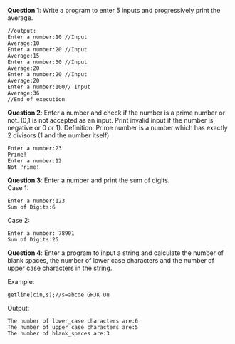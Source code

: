 **Question 1**: Write a program to enter 5 inputs and progressively print the average. 
```
//output:
Enter a number:10 //Input
Average:10
Enter a number:20 //Input
Average:15 
Enter a number:30 //Input
Average:20 
Enter a number:20 //Input
Average:20 
Enter a number:100// Input
Average:36
//End of execution
```
**Question 2**: Enter a number and check if the number is a prime number or not. (0,1 is not accepted as an input. Print invalid input if the number is negative or 0 or 1). Definition: Prime number is a number which has exactly 2 divisors (1 and the number itself)
```
Enter a number:23
Prime! 
Enter a number:12
Not Prime! 
```
**Question 3**: Enter a number and print the sum of digits.       
Case 1:
```
Enter a number:123 
Sum of Digits:6 
```
Case 2:
```
Enter a number: 78901
Sum of Digits:25
```

**Question 4**: Enter a program to input a string and calculate the number of blank spaces, the number of lower case characters and the number of upper case characters in the string. 


Example: 
```
getline(cin,s);//s=abcde GHJK Uu 
```
Output: 
```
The number of lower_case characters are:6
The number of upper_case characters are:5
The number of blank_spaces are:3
```
